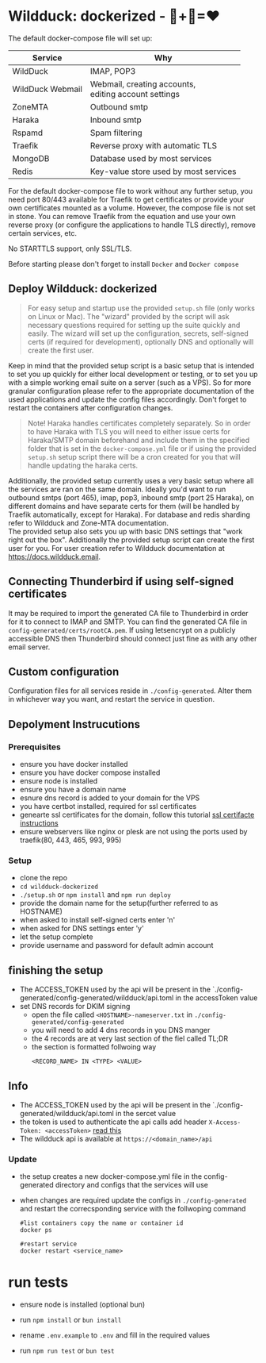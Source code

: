 # Wildduck: dockerized - 🦆+🐋=❤

The default docker-compose file will set up:

| Service          | Why                                                       |
| ---------------- | --------------------------------------------------------- |
| WildDuck         | IMAP, POP3                                                |
| WildDuck Webmail | Webmail, creating accounts, <br> editing account settings |
| ZoneMTA          | Outbound smtp                                             |
| Haraka           | Inbound smtp                                              |
| Rspamd           | Spam filtering                                            |
| Traefik          | Reverse proxy with automatic TLS                          |
| MongoDB          | Database used by most services                            |
| Redis            | Key-value store used by most services                     |

For the default docker-compose file to work without any further setup, you need port 80/443 available for Traefik to get certificates or provide your own certificates mounted as a volume. However, the compose file is not set in stone. You can remove Traefik from the equation and use your own reverse proxy (or configure the applications to handle TLS directly), remove certain services, etc.

No STARTTLS support, only SSL/TLS.

Before starting please don't forget to install `Docker` and `Docker compose`

## Deploy Wildduck: dockerized

> For easy setup and startup use the provided `setup.sh` file (only works on Linux or Mac). The "wizard" provided by the script will ask necessary questions required for setting up the suite quickly and easily. The wizard will set up the configuration, secrets, self-signed certs (if required for development), optionally DNS and optionally will create the first user.

Keep in mind that the provided setup script is a basic setup that is intended to set you up quickly for either local development or testing, or to set you up with a simple working email suite on a server (such as a VPS). So for more granular configuration please refer to the appropriate documentation of the used applications and update the config files accordingly. Don't forget to restart the containers after configuration changes.

> Note! Haraka handles certificates completely separately. So in order to have Haraka with TLS you will need to either issue certs for Haraka/SMTP domain beforehand and include them in the specified folder that is set in the `docker-compose.yml` file or if using the provided `setup.sh` setup script there will be a cron created for you that will handle updating the haraka certs.

Additionally, the provided setup currently uses a very basic setup where all the services are ran on the same domain. Ideally you'd want to run outbound smtps (port 465), imap, pop3, inbound smtp (port 25 Haraka), on different domains and have separate certs for them (will be handled by Traefik automatically, except for Haraka). For database and redis sharding refer to Wildduck and Zone-MTA documentation.  
The provided setup also sets you up with basic DNS settings that "work right out the box". Additionally the provided setup script can create the first user for you. For user creation refer to Wildduck documentation at https://docs.wildduck.email.

## Connecting Thunderbird if using self-signed certificates

It may be required to import the generated CA file to Thunderbird in order for it
to connect to IMAP and SMTP. You can find the generated CA file in `config-generated/certs/rootCA.pem`.
If using letsencrypt on a publicly accessible DNS then Thunderbird should connect just fine
as with any other email server.

## Custom configuration

Configuration files for all services reside in `./config-generated`. Alter them in whichever way you want, and restart the service in question.

## Depolyment Instrucutions

### Prerequisites

- ensure you have docker installed
- ensure you have docker compose installed
- ensure node is installed
- ensure you have a domain name
- esnure dns record is added to your domain for the VPS
- you have certbot installed, required for ssl certificates
- genearte ssl certificates for the domain, follow this tutorial [ssl certifacte instructions](https://certbot.eff.org/instructions?ws=webproduct&os=snap)
- ensure webservers like nginx or plesk are not using the ports used by traefik(80, 443, 465, 993, 995)

### Setup

- clone the repo
- `cd wildduck-dockerized`
- `./setup.sh` or `npm install` and `npm run deploy`
- provide the domain name for the setup(further referred to as HOSTNAME)
- when asked to install self-signed certs enter 'n'
- when asked for DNS settings enter 'y'
- let the setup complete
- provide username and password for default admin account

## finishing the setup

- The ACCESS_TOKEN used by the api will be present in the `./config-generated/config-generated/wildduck/api.toml in the accessToken value
- set DNS records for DKIM signing
  - open the file called `<HOSTNAME>-nameserver.txt` in `./config-generated/config-generated`
  - you will need to add 4 dns records in you DNS manger
  - the 4 records are at very last section of the fiel called TL;DR
  - the section is formatted follwoing way
    ```
    <RECORD_NAME> IN <TYPE> <VALUE>
    ```

## Info

- The ACCESS_TOKEN used by the api will be present in the `./config-generated/wildduck/api.toml in the sercet value
- the token is used to authenticate the api calls add header `X-Access-Token: <accessToken>` [read this](https://docs.wildduck.email/docs/wildduck-api/wildduck-api)
- The wildduck api is available at `https://<domain_name>/api`

### Update

- the setup creates a new docker-compose.yml file in the config-generated directory and configs that the services will use
- when changes are required update the configs in `./config-generated` and restart the correcsponding service with the follwoping command

  ```
  #list containers copy the name or container id
  docker ps

  #restart service
  docker restart <service_name>

  ```

# run tests

- ensure node is installed (optional bun)

- run `npm install` or `bun install`

- rename `.env.example` to `.env` and fill in the required values

- run `npm run test` or `bun test`

